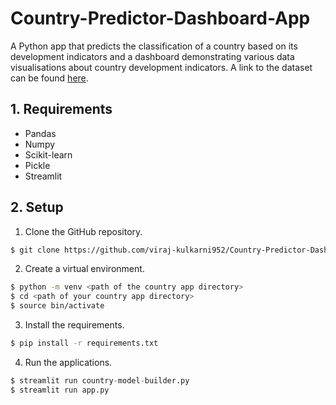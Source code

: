 # Country-Predictor-Dashboard-App
A Python app that predicts the classification of a country based on its development indicators and a dashboard demonstrating various data visualisations about country development indicators. A link to the dataset can be found [here](https://www.kaggle.com/datasets/virajkulkarni952/country-development-indicators).

## 1. Requirements
* Pandas
* Numpy
* Scikit-learn
* Pickle
* Streamlit

## 2. Setup
1. Clone the GitHub repository.
```bash
$ git clone https://github.com/viraj-kulkarni952/Country-Predictor-Dashboard-App.git
```
2. Create a virtual environment.
```bash
$ python -m venv <path of the country app directory>
$ cd <path of your country app directory>
$ source bin/activate
```
3. Install the requirements.
```bash
$ pip install -r requirements.txt
```
4. Run the applications.
```python
$ streamlit run country-model-builder.py
$ streamlit run app.py
```
